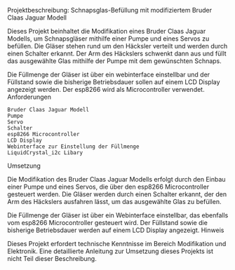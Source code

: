 Projektbeschreibung: Schnapsglas-Befüllung mit modifiziertem Bruder Claas Jaguar Modell

Dieses Projekt beinhaltet die Modifikation eines Bruder Claas Jaguar Modells, um Schnapsgläser mithilfe einer Pumpe und eines Servos zu befüllen. Die Gläser stehen rund um den Häcksler verteilt und werden durch einen Schalter erkannt. Der Arm des Häckslers schwenkt dann aus und füllt das ausgewählte Glas mithilfe der Pumpe mit dem gewünschten Schnaps.

Die Füllmenge der Gläser ist über ein webinterface einstellbar und der Füllstand sowie die bisherige Betriebsdauer sollen auf einem LCD Display angezeigt werden. Der esp8266 wird als Microcontroller verwendet.
Anforderungen

    Bruder Claas Jaguar Modell
    Pumpe
    Servo
    Schalter
    esp8266 Microcontroller
    LCD Display
    Webinterface zur Einstellung der Füllmenge
    LiquidCrystal_i2c Libary

Umsetzung

Die Modifikation des Bruder Claas Jaguar Modells erfolgt durch den Einbau einer Pumpe und eines Servos, die über den esp8266 Microcontroller gesteuert werden. Die Gläser werden durch einen Schalter erkannt, der den Arm des Häckslers ausfahren lässt, um das ausgewählte Glas zu befüllen.

Die Füllmenge der Gläser ist über ein Webinterface einstellbar, das ebenfalls vom esp8266 Microcontroller gesteuert wird. Der Füllstand sowie die bisherige Betriebsdauer werden auf einem LCD Display angezeigt.
Hinweis

Dieses Projekt erfordert technische Kenntnisse im Bereich Modifikation und Elektronik. Eine detaillierte Anleitung zur Umsetzung dieses Projekts ist nicht Teil dieser Beschreibung.
